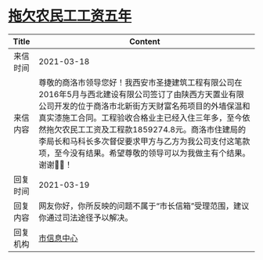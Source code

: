 # <a href="http://www.shangluo.gov.cn/zmhd/ldxxxx.jsp?urltype=leadermail.LeaderMailContentUrl&wbtreeid=1112&leadermailid=7038">拖欠农民工工资五年</a>
|Title|Content|
|:---:|---|
|来信时间|2021-03-18|
|来信内容|尊敬的商洛市领导您好！我西安市圣捷建筑工程有限公司在2016年5月与西北建设有限公司签订了由陕西方天置业有限公司开发的位于商洛市北新街方天财富名苑项目的外墙保温和真实漆施工合同。工程验收合格业主已经入住三年多，至今依然拖欠农民工工资及工程款1859274.8元。商洛市住建局的李局长和马科长多次督促要求甲方与乙方为我公司支付这笔款项，至今没有结果。希望尊敬的领导可以为我做主有个结果。谢谢🙏🙏！|
|回复时间|2021-03-19|
|回复内容|网友你好，你所反映的问题不属于“市长信箱”受理范围，建议你通过司法途径予以解决。|
|回复机构|<a href="../../categories/agencies/市信息中心.md">市信息中心</a>|